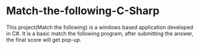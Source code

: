 # Match-the-following-C-Sharp

This project(Match the following) is a windows based application developed in C#.
It is a basic match the following program, after submitting the answer, the final score will get pop-up.
